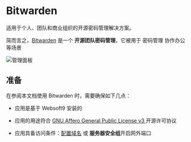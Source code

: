 # Bitwarden

适用于个人、团队和商业组织的开源密码管理解决方案。

简而言之，[Bitwarden](https://bitwarden.com/) 是一个 **开源团队密码管理**，它被用于 密码管理 协作办公  等场景


![管理面板](https://libs.websoft9.com/Websoft9/DocsPicture/zh/bitwarden/bitwarden-gui-websoft9.webp)


## 准备

在参阅本文档使用 Bitwarden 时，需要确保如下几点：

- 应用是基于 Websoft9 安装的

- 应用的用途符合 [GNU Affero General Public License v3 ](https://opensource.org/licenses/AGPL-3.0) 开源许可协议

- 应用具备访问条件：[配置域名](./guide/appsetdomain) 或 **服务器安全组**开启网外端口